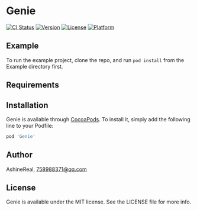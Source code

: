 # Genie

[![CI Status](https://img.shields.io/travis/AshineReal/Genie.svg?style=flat)](https://travis-ci.org/AshineReal/Genie)
[![Version](https://img.shields.io/cocoapods/v/Genie.svg?style=flat)](https://cocoapods.org/pods/Genie)
[![License](https://img.shields.io/cocoapods/l/Genie.svg?style=flat)](https://cocoapods.org/pods/Genie)
[![Platform](https://img.shields.io/cocoapods/p/Genie.svg?style=flat)](https://cocoapods.org/pods/Genie)

## Example

To run the example project, clone the repo, and run `pod install` from the Example directory first.

## Requirements

## Installation

Genie is available through [CocoaPods](https://cocoapods.org). To install
it, simply add the following line to your Podfile:

```ruby
pod 'Genie'
```

## Author

AshineReal, 758988371@qq.com

## License

Genie is available under the MIT license. See the LICENSE file for more info.
